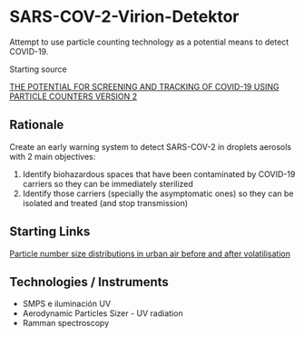 # SARS-COV-2-Virion-Detektor
Attempt to use particle counting technology as a potential means to detect COVID-19.

Starting source

[THE POTENTIAL FOR SCREENING AND TRACKING OF COVID-19 USING PARTICLE COUNTERS VERSION 2](https://necsi.edu/the-potential-for-screening-and-tracking-of-covid19-using-particle-counters)

## Rationale

Create an early warning system to detect SARS-COV-2 in droplets aerosols with 2 main objectives:

 1) Identify biohazardous spaces that have been contaminated by COVID-19 carriers so they can be immediately sterilized
 2) Identify those carriers (specially the asymptomatic ones) so they can be isolated and treated (and stop transmission)

## Starting Links

[Particle number size distributions in urban air before and after volatilisation](https://www.atmos-chem-phys.net/10/4643/2010/)

## Technologies / Instruments

* SMPS e iluminación UV
* Aerodynamic Particles Sizer - UV radiation
* Ramman spectroscopy
